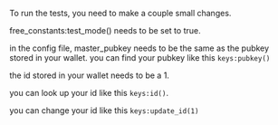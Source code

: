 To run the tests, you need to make a couple small changes.

free_constants:test_mode() needs to be set to true.

in the config file, master_pubkey needs to be the same as the pubkey stored in your wallet. you can find your pubkey like this `keys:pubkey()`

the id stored in your wallet needs to be a 1.

you can look up your id like this `keys:id()`.

you can change your id like this `keys:update_id(1)`